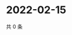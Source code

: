 # 2022-02-15

共 0 条

<!-- BEGIN WEIBO -->
<!-- 最后更新时间 Tue Feb 15 2022 18:12:36 GMT+0800 (China Standard Time) -->

<!-- END WEIBO -->
